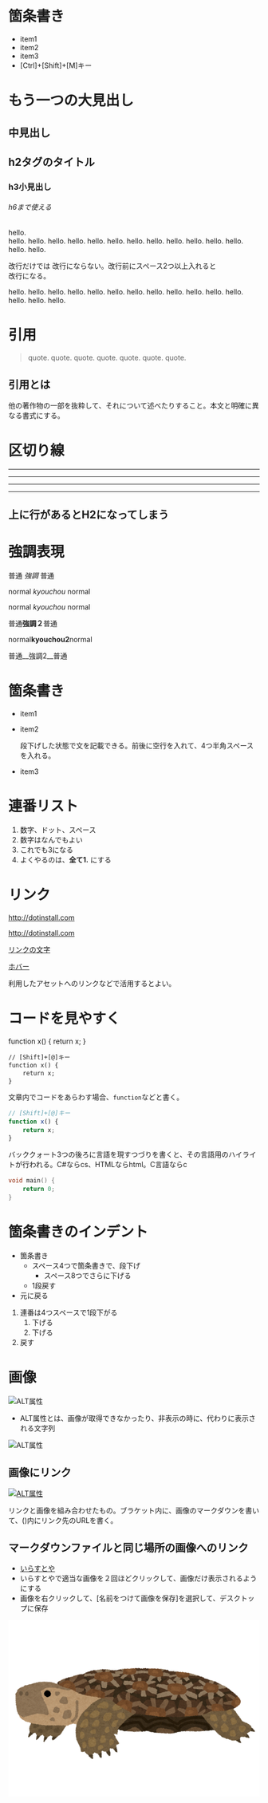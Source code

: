 # 箇条書き
- item1
- item2
- item3
- [Ctrl]+[Shift]+[M]キー

もう一つの大見出し
===

中見出し
---

## h2タグのタイトル

### h3小見出し

###### h6まで使える

hello.  
hello. hello. hello. hello. hello. hello. hello. hello. hello. hello. hello. hello. hello. hello.

改行だけでは
改行にならない。改行前にスペース2つ以上入れると  
改行になる。

hello. hello. hello. hello. hello. hello. hello. hello. hello. hello. hello. hello. hello. hello. hello.

# 引用
> quote. quote. quote. quote. quote. quote. quote.

## 引用とは
他の著作物の一部を抜粋して、それについて述べたりすること。本文と明確に異なる書式にする。

# 区切り線

---

***

___

- - -

上に行があるとH2になってしまう
---

# 強調表現
普通 *強調* 普通

normal *kyouchou* normal

normal _kyouchou_ normal

普通**強調２**普通

normal**kyouchou2**normal

普通__強調2__普通

# 箇条書き
- item1
- item2

    段下げした状態で文を記載できる。前後に空行を入れて、4つ半角スペースを入れる。

- item3

# 連番リスト
1. 数字、ドット、スペース
2. 数字はなんでもよい
5. これでも3になる
1. よくやるのは、**全て1.** にする

# リンク
<http://dotinstall.com>

http://dotinstall.com

[リンクの文字](http://dotinstall.com)

[ホバー](http://dotinstall.com "ドットインストール")

利用したアセットへのリンクなどで活用するとよい。

# コードを見やすく

function x() {
    return x;
}

```
// [Shift]+[@]キー
function x() {
    return x;
}
```

文章内でコードをあらわす場合、`function`などと書く。

```javascript
// [Shift]+[@]キー
function x() {
    return x;
}
```

バッククォート3つの後ろに言語を現すつづりを書くと、その言語用のハイライトが行われる。C#ならcs、HTMLならhtml。C言語ならc

```c
void main() {
    return 0;
}
```

# 箇条書きのインデント
- 箇条書き
    - スペース4つで箇条書きで、段下げ
        - スペース8つでさらに下げる
    - 1段戻す
- 元に戻る

1. 連番は4つスペースで1段下がる
    1. 下げる
    1. 下げる
1. 戻す

# 画像
![ALT属性](http://dotinstall.com/img/logo_200x200.png)

- ALT属性とは、画像が取得できなかったり、非表示の時に、代わりに表示される文字列

![ALT属性](http://dotinstall.com/img/logo_200x200.png "ドットインストール")

## 画像にリンク
[![ALT属性](http://dotinstall.com/img/logo_200x200.png "ドットインストール")](http://dotinstall.com)

リンクと画像を組み合わせたもの。ブラケット内に、画像のマークダウンを書いて、()内にリンク先のURLを書く。

## マークダウンファイルと同じ場所の画像へのリンク
- [いらすとや](http://www.irasutoya.com/)
- いらすとやで適当な画像を２回ほどクリックして、画像だけ表示されるようにする
- 画像を右クリックして、[名前をつけて画像を保存]を選択して、デスクトップに保存

![パンケーキリクガメ](./turtle_pancake_rikugame.png)
